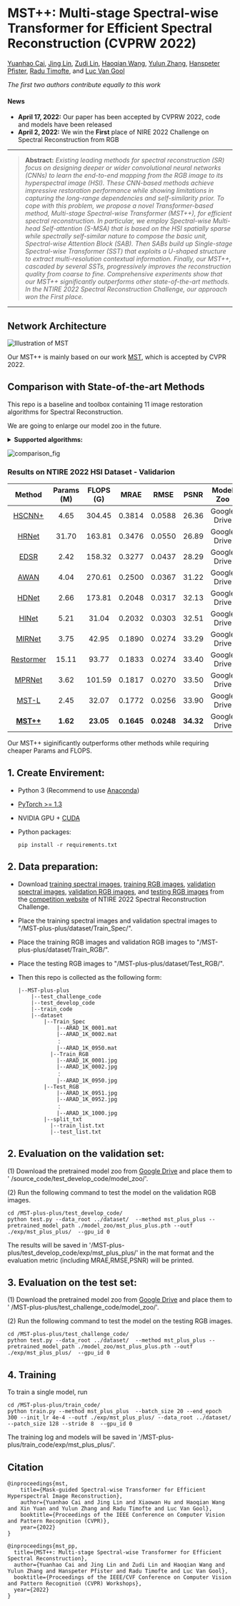 # MST++: Multi-stage Spectral-wise Transformer for Efficient Spectral Reconstruction (CVPRW 2022)

[Yuanhao Cai](caiyuanhao1998.github.io), [Jing Lin](https://scholar.google.com/citations?hl=zh-CN&user=SvaU2GMAAAAJ), [Zudi Lin](https://zudi-lin.github.io/), [Haoqian Wang](https://scholar.google.com.hk/citations?user=eldgnIYAAAAJ&hl=zh-CN), [Yulun Zhang](yulunzhang.com), [Hanspeter Pfister](https://vcg.seas.harvard.edu/people), [Radu Timofte](https://people.ee.ethz.ch/~timofter/), and [Luc Van Gool](https://ee.ethz.ch/the-department/faculty/professors/person-detail.OTAyMzM=.TGlzdC80MTEsMTA1ODA0MjU5.html)

*The first two authors contribute equally to this work*

#### News
- **April 17, 2022:** Our paper has been accepted by CVPRW 2022, code and models have been released
- **April 2, 2022:** We win the **First** place of NIRE 2022 Challenge on Spectral Reconstruction from RGB

<hr />

> **Abstract:** *Existing leading methods for spectral reconstruction (SR) focus on designing deeper or wider convolutional neural networks (CNNs) to learn the end-to-end mapping from the RGB image to its hyperspectral image (HSI). These CNN-based methods achieve impressive restoration performance while showing limitations in capturing the long-range dependencies and self-similarity prior. To cope with this problem, we propose a novel Transformer-based method, Multi-stage Spectral-wise Transformer (MST++),  for efficient spectral reconstruction. In particular, we employ Spectral-wise Multi-head Self-attention (S-MSA) that is based on the HSI spatially sparse while spectrally self-similar nature to compose the basic unit, Spectral-wise Attention Block (SAB). Then SABs build up Single-stage Spectral-wise Transformer (SST) that exploits a U-shaped structure to extract multi-resolution contextual information. Finally, our MST++, cascaded by several SSTs, progressively improves the reconstruction quality from coarse to fine. Comprehensive experiments show that our MST++ significantly outperforms other state-of-the-art methods. In the NTIRE 2022 Spectral Reconstruction Challenge, our approach won the First place.* 
<hr />


## Network Architecture
![Illustration of MST](/figure/MST.png)

Our MST++ is mainly based on our work [MST](https://github.com/caiyuanhao1998/MST), which is accepted by CVPR 2022.

## Comparison with State-of-the-art Methods
This repo is a baseline and toolbox containing 11 image restoration algorithms for Spectral Reconstruction.

We are going to enlarge our model zoo in the future.


<details close>
<summary><b>Supported algorithms:</b></summary>

* [x] [MST++](https://arxiv.org/abs/2111.07910) (CVPRW 2022)
* [x] [MST](https://arxiv.org/abs/2111.07910) (CVPR 2022)
* [x] [HDNet](https://arxiv.org/abs/2203.02149) (CVPR 2022)
* [x] [Restormer](https://arxiv.org/abs/2111.09881) (CVPR 2022)
* [x] [MPRNet](https://arxiv.org/abs/2102.02808) (CVPR 2021)
* [x] [HINet](https://arxiv.org/abs/2105.06086) (CVPRW 2021)
* [x] [MIRNet](https://arxiv.org/abs/2003.06792) (ECCV 2020)
* [x] [AWAN](https://arxiv.org/abs/2005.09305) (CVPRW 2020)
* [x] [HRNet](https://arxiv.org/abs/2005.04703) (CVPRW 2020)
* [x] [HSCNN+](https://openaccess.thecvf.com/content_cvpr_2018_workshops/w13/html/Shi_HSCNN_Advanced_CNN-Based_CVPR_2018_paper.html) (CVPRW 2018)
* [x] [EDSR](https://arxiv.org/abs/1707.02921) (CVPRW 2017)

</details>

![comparison_fig](/figure/compare_fig.png)

### Results on NTIRE 2022 HSI Dataset - Validarion
|  Method   | Params (M) | FLOPS (G) |    MRAE    |    RMSE    |   PSNR    |  Model Zoo   |
| :-------: | :--------: | :-------: | :--------: | :--------: | :-------: | :----------: |
|  [HSCNN+](https://openaccess.thecvf.com/content_cvpr_2018_workshops/w13/html/Shi_HSCNN_Advanced_CNN-Based_CVPR_2018_paper.html)   |    4.65    |  304.45   |   0.3814   |   0.0588   |   26.36   | Google Drive |
|   [HRNet](https://arxiv.org/abs/2005.04703)   |   31.70    |  163.81   |   0.3476   |   0.0550   |   26.89   | Google Drive |
|   [EDSR](https://arxiv.org/abs/1707.02921)    |    2.42    |  158.32   |   0.3277   |   0.0437   |   28.29   | Google Drive |
|   [AWAN](https://arxiv.org/abs/2005.09305)    |    4.04    |  270.61   |   0.2500   |   0.0367   |   31.22   | Google Drive |
|   [HDNet](https://arxiv.org/abs/2203.02149)   |    2.66    |  173.81   |   0.2048   |   0.0317   |   32.13   | Google Drive |
|   [HINet](https://arxiv.org/abs/2105.06086)   |    5.21    |   31.04   |   0.2032   |   0.0303   |   32.51   | Google Drive |
|  [MIRNet](https://arxiv.org/abs/2003.06792)   |    3.75    |   42.95   |   0.1890   |   0.0274   |   33.29   | Google Drive |
| [Restormer](https://arxiv.org/abs/2111.09881) |   15.11    |   93.77   |   0.1833   |   0.0274   |   33.40   | Google Drive |
|  [MPRNet](https://arxiv.org/abs/2102.02808)   |    3.62    |  101.59   |   0.1817   |   0.0270   |   33.50   | Google Drive |
|   [MST-L](https://arxiv.org/abs/2111.07910)   |    2.45    |   32.07   |   0.1772   |   0.0256   |   33.90   | Google Drive |
| [**MST++**](https://arxiv.org/abs/2111.07910) |  **1.62**  | **23.05** | **0.1645** | **0.0248** | **34.32** | Google Drive |

Our MST++ siginificantly outperforms other methods while requiring cheaper Params and FLOPS.

## 1. Create Envirement:

- Python 3 (Recommend to use [Anaconda](https://www.anaconda.com/download/#linux))

- [PyTorch >= 1.3](https://pytorch.org/) 

- NVIDIA GPU + [CUDA](https://developer.nvidia.com/cuda-downloads)

- Python packages:

  ```shell
  pip install -r requirements.txt
  ```

## 2. Data preparation:

- Download [training spectral images](https://drive.google.com/file/d/1FQBfDd248dCKClR-BpX5V2drSbeyhKcq/view), [training RGB images](https://drive.google.com/file/d/1A4GUXhVc5k5d_79gNvokEtVPG290qVkd/view),  [validation spectral images](https://drive.google.com/file/d/12QY8LHab3gzljZc3V6UyHgBee48wh9un/view), [validation RGB images](https://drive.google.com/file/d/19vBR_8Il1qcaEZsK42aGfvg5lCuvLh1A/view), and [testing RGB images](https://drive.google.com/file/d/1A5309Gk7kNFI-ORyADueiPOCMQNTA7r5/view) from the [competition website](https://codalab.lisn.upsaclay.fr/competitions/721#participate-get_data) of NTIRE 2022 Spectral Reconstruction Challenge.

- Place the training spectral images and validation spectral images to "/MST-plus-plus/dataset/Train_Spec/".

- Place the training RGB images and validation RGB images to "/MST-plus-plus/dataset/Train_RGB/".

- Place the testing RGB images  to "/MST-plus-plus/dataset/Test_RGB/".

- Then this repo is collected as the following form:

  ```shell
  |--MST-plus-plus
      |--test_challenge_code
      |--test_develop_code
      |--train_code  
      |--dataset 
          |--Train_Spec
              |--ARAD_1K_0001.mat
              |--ARAD_1K_0002.mat
              ： 
              |--ARAD_1K_0950.mat
     		|--Train_RGB
              |--ARAD_1K_0001.jpg
              |--ARAD_1K_0002.jpg
              ： 
              |--ARAD_1K_0950.jpg
          |--Test_RGB
              |--ARAD_1K_0951.jpg
              |--ARAD_1K_0952.jpg
              ： 
              |--ARAD_1K_1000.jpg
          |--split_txt
          	|--train_list.txt
          	|--test_list.txt
  ```

## 2. Evaluation on the validation set:

(1)  Download the pretrained model zoo from [Google Drive](https://drive.google.com/drive/folders/1GzsNbd-XC8UZEq5V4JaisEyCSKVihCQG?usp=sharing) and place them to ' /source_code/test_develop_code/model_zoo/'. 

(2)  Run the following command to test the model on the validation RGB images. 

```shell
cd /MST-plus-plus/test_develop_code/
python test.py --data_root ../dataset/  --method mst_plus_plus --pretrained_model_path ./model_zoo/mst_plus_plus.pth --outf ./exp/mst_plus_plus/  --gpu_id 0
```

The results will be saved in '/MST-plus-plus/test_develop_code/exp/mst_plus_plus/' in the mat format and the evaluation metric (including MRAE,RMSE,PSNR) will be printed.

## 3. Evaluation on the test set:

(1)  Download the pretrained model zoo from [Google Drive](https://drive.google.com/drive/folders/1pAzS3YY8-Av49i-uoF7GLzodnt1qYReL?usp=sharing) and place them to ' /MST-plus-plus/test_challenge_code/model_zoo/'. 

(2)  Run the following command to test the model on the testing RGB images. 

```shell
cd /MST-plus-plus/test_challenge_code/
python test.py --data_root ../dataset/  --method mst_plus_plus --pretrained_model_path ./model_zoo/mst_plus_plus.pth --outf ./exp/mst_plus_plus/  --gpu_id 0
```

## 4. Training


To train a single model, run

```shell
cd /MST-plus-plus/train_code/
python train.py --method mst_plus_plus  --batch_size 20 --end_epoch 300 --init_lr 4e-4 --outf ./exp/mst_plus_plus/ --data_root ../dataset/  --patch_size 128 --stride 8  --gpu_id 0
```

The training log and models will be saved in '/MST-plus-plus/train_code/exp/mst_plus_plus/'.

## Citation
```
@inproceedings{mst,
	title={Mask-guided Spectral-wise Transformer for Efficient Hyperspectral Image Reconstruction},
	author={Yuanhao Cai and Jing Lin and Xiaowan Hu and Haoqian Wang and Xin Yuan and Yulun Zhang and Radu Timofte and Luc Van Gool},
	booktitle={Proceedings of the IEEE Conference on Computer Vision and Pattern Recognition (CVPR)},
	year={2022}
}

@inproceedings{mst_pp,
  title={MST++: Multi-stage Spectral-wise Transformer for Efficient Spectral Reconstruction},
  author={Yuanhao Cai and Jing Lin and Zudi Lin and Haoqian Wang and Yulun Zhang and Hanspeter Pfister and Radu Timofte and Luc Van Gool},
  booktitle={Proceedings of the IEEE/CVF Conference on Computer Vision and Pattern Recognition (CVPR) Workshops},
  year={2022}
}
```
